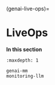(genai-live-ops)=
# LiveOps 	

**In this section**

```{toctree}
:maxdepth: 1

genai-mm
monitoring-llm
```